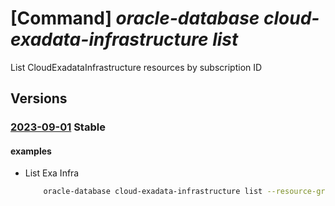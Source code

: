 # [Command] _oracle-database cloud-exadata-infrastructure list_

List CloudExadataInfrastructure resources by subscription ID

## Versions

### [2023-09-01](/Resources/mgmt-plane/L3N1YnNjcmlwdGlvbnMve30vcHJvdmlkZXJzL29yYWNsZS5kYXRhYmFzZS9jbG91ZGV4YWRhdGFpbmZyYXN0cnVjdHVyZXM=/2023-09-01.xml) **Stable**

<!-- mgmt-plane /subscriptions/{}/providers/oracle.database/cloudexadatainfrastructures 2023-09-01 -->
<!-- mgmt-plane /subscriptions/{}/resourcegroups/{}/providers/oracle.database/cloudexadatainfrastructures 2023-09-01 -->

#### examples

- List Exa Infra
    ```bash
        oracle-database cloud-exadata-infrastructure list --resource-group <RG name>
    ```
